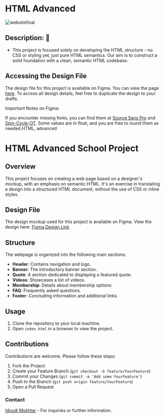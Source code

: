 # HTML Advanced

![websitefinal](https://github.com/Nico-dsa/holbertonschool-web-development/assets/124582867/a6d9a2f4-7a53-4a93-a9fb-ad9c8f2e83a7)

## **Description:** :speech_balloon:

* This project is focused solely on developing the HTML structure - no CSS or styling yet, just pure HTML semantics. Our aim is to construct a solid foundation with a clean, semantic HTML codebase.


## Accessing the Design File

The design file for this project is available on Figma. You can view the page [here](https://www.figma.com/file/XrEAsu1vQj5fhVaNG38d2W/Homepage?type=design&node-id=0-1&mode=design&t=I1VLQPaop81XUmUS-0). To access all design details, feel free to duplicate the design to your drafts.

Important Notes on Figma:

If you encounter missing fonts, you can find them at [Source Sans Pro](https://www.fontsquirrel.com/fonts/source-sans-pro) and [Spin-Cycle-OT](https://www.fontsquirrel.com/fonts/Spin-Cycle-OT).
Some values are in float, and you are free to round them as needed.HTML, advanced

# HTML Advanced School Project

## Overview

This project focuses on creating a web page based on a designer's mockup, with an emphasis on semantic HTML. It's an exercise in translating a design into a structured HTML document, without the use of CSS or inline styles.

## Design File

The design mockup used for this project is available on Figma. View the design here: [Figma Design Link](https://www.figma.com/file/XrEAsu1vQj5fhVaNG38d2W/Homepage)

## Structure

The webpage is organized into the following main sections:

- **Header**: Contains navigation and logo.
- **Banner**: The introductory banner section.
- **Quote**: A section dedicated to displaying a featured quote.
- **Videos**: Showcases a list of videos.
- **Membership**: Details about membership options.
- **FAQ**: Frequently asked questions.
- **Footer**: Concluding information and additional links.

## Usage

1. Clone the repository to your local machine.
2. Open `index.html` in a browser to view the project.

## Contributions

Contributions are welcome. Please follow these steps:

1. Fork the Project
2. Create your Feature Branch (`git checkout -b feature/YourFeature`)
3. Commit your Changes (`git commit -m 'Add some YourFeature'`)
4. Push to the Branch (`git push origin feature/YourFeature`)
5. Open a Pull Request

### Contact

[Idoudi Mokhtar](idoudimokhtar@gmail.com) - For inquiries or further information.
